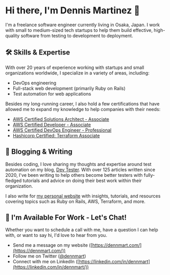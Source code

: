 # Hi there, I'm Dennis Martinez 👋

I'm a freelance software engineer currently living in Osaka, Japan. I work with small to medium-sized tech startups to help them build effective, high-quality software from testing to development to deployment.

## 🛠️ Skills & Expertise

With over 20 years of experience working with startups and small organizations worldwide, I specialize in a variety of areas, including:

- DevOps engineering
- Full-stack web development (primarily Ruby on Rails)
- Test automation for web applications 

Besides my long-running career, I also hold a few certifications that have allowed me to expand my knowledge to help companies with their needs:

- [AWS Certified Solutions Architect - Associate](https://www.credly.com/badges/7ca09371-3700-4467-947a-db4668ea8055/public_url)
- [AWS Certified Developer - Associate](https://www.credly.com/badges/12e12280-7a45-486d-9f8b-aa8c87ef216f/public_url)
- [AWS Certified DevOps Engineer - Professional](https://www.credly.com/badges/c155da1f-e215-4166-8709-9dd3f8e9ea5a/public_url)
- [Hashicorp Certified: Terraform Associate](https://www.credly.com/badges/7bc640ac-5cf6-4bea-9213-a4d9772dad26/public_url)

## 📝 Blogging & Writing

Besides coding, I love sharing my thoughts and expertise around test automation on my blog, [Dev Tester](https://dev-tester.com/). With over 125 articles written since 2020, I've been writing to help others become better testers with fully-fledged tutorials and advice on doing their best work within their organization.

I also write for [my personal website](https://dennmart.com/articles/) with insights, tutorials, and resources covering topics such as Ruby on Rails, AWS, Terraform, and more.

## 🤝 I'm Available For Work - Let's Chat!

Whether you want to schedule a call with me, have a question I can help with, or want to say hi, I'd love to hear from you.

- Send me a message on my website ([https://dennmart.com/](https://dennmart.com/))
- Follow me on Twitter ([@dennmart](https://twitter.com/dennmart))
- Connect with me on LinkedIn ([https://linkedin.com/in/dennmart](https://linkedin.com/in/dennmart/))
